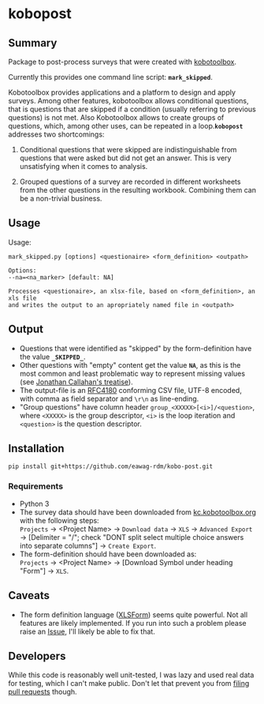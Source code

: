 # kobopost

## Summary

Package to post-process surveys that were created with [kobotoolbox](http://www.kobotoolbox.org).

Currently this provides one command line script: **`mark_skipped`**.

Kobotoolbox provides applications and a platform to design and apply surveys. Among other features, kobotoolbox allows conditional questions, that is questions that are skipped if a condition (usually referring to previous questions) is not met. Also Kobotoolbox allows to create groups of questions, which, among other uses, can be repeated in a loop.**`kobopost`** addresses two shortcomings:

1. Conditional questions that were skipped are indistinguishable from questions that were asked but did not get an answer. This is very unsatisfying when it comes to analysis.

2. Grouped questions of a survey are recorded in different worksheets from the other questions in the resulting workbook. Combining them can be a non-trivial business.

## Usage
Usage:

```
mark_skipped.py [options] <questionaire> <form_definition> <outpath>

Options:
--na=<na_marker> [default: NA]

Processes <questionaire>, an xlsx-file, based on <form_definition>, an xls file
and writes the output to an apropriately named file in <outpath>
```

## Output

+ Questions that were identified as "skipped" by the form-definition have the value **`_SKIPPED_`**.
+ Other questions with "empty" content get the value **`NA`**, as this is the most common and least problematic way to represent missing values (see [Jonathan Callahan's treatise](http://mazamascience.com/WorkingWithData/?p=343)).
+ The output-file is an [RFC4180](https://www.ietf.org/rfc/rfc4180.txt) conforming CSV file, UTF-8 encoded, with comma as field separator and `\r\n` as line-ending.
+ "Group questions" have column header `group_<XXXXX>[<i>]/<question>`, where `<XXXXX>` is the group descriptor, `<i>` is the loop iteration and `<question>` is the question descriptor.

## Installation

`pip install git+https://github.com/eawag-rdm/kobo-post.git`

### Requirements

+ Python 3
+ The survey data should have been downloaded from [kc.kobotoolbox.org](https://kc.kobotoolbox.org) with the following steps:    
`Projects` -> \<Project Name\> -> `Download data` -> `XLS` -> `Advanced Export` -> [Delimiter = "/"; check "DONT split select multiple choice answers into separate columns"] -> `Create Export`.
+ The form-definition should have been downloaded as:   
`Projects` -> \<Project Name\> -> [Download Symbol under heading "Form"] -> `XLS`.

## Caveats

+ The form definition language ([XLSForm](http://xlsform.org/)) seems quite powerful. Not all features are likely implemented. If you run into such a problem please raise an [Issue](https://github.com/eawag-rdm/koboforms/issues), I'll likely be able to fix that.

## Developers

While this code is reasonably well unit-tested, I was lazy and used real data for testing, which I can't make public. Don't let that prevent you from [filing pull requests](https://github.com/eawag-rdm/koboforms/pulls) though.
